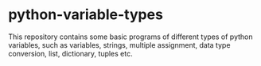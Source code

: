 # python-variable-types
<p>This repository contains some basic programs of different types of python variables, such as variables, strings, multiple assignment, data type conversion, list, dictionary, tuples etc.</p>

